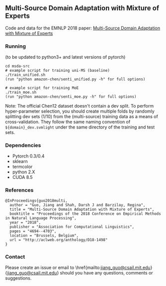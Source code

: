 ## Multi-Source Domain Adaptation with Mixture of Experts
Code and data for the EMNLP 2018 paper: [Multi-Source Domain Adaptation with Mixture of Experts](https://arxiv.org/abs/1809.02256)

### Running

(to be updated to python3+ and latest versions of pytorch)

```
cd msda-src
# example script for training uni-MS (baseline)
./train_unified.sh
(run "python amazon-chen/senti_unified.py -h" for full options)

# example script for training MoE
./train_moe.sh
(run "python amazon-chen/senti_moe.py -h" for full options)
```

Note: The official Chen12 dataset doesn't contain a dev split. To perform hyper-parameter selection, you should create multiple folds by randomly splitting dev sets (1/10) from the (multi-source) training data as a means of cross-validation. They follow the same naming convention of `${domain}_dev.svmlight` under the same directory of the training and test sets.

### Dependencies
* Pytorch 0.3/0.4
* sklearn
* termcolor
* python 2.X
* CUDA 8.5

### References

```
@InProceedings{guo2018multi,
  author = "Guo, Jiang and Shah, Darsh J and Barzilay, Regina",
  title = "Multi-Source Domain Adaptation with Mixture of Experts",
  booktitle = "Proceedings of the 2018 Conference on Empirical Methods in Natural Language Processing",
  year = "2018",
  publisher = "Association for Computational Linguistics",
  pages = "4694--4703",
  location = "Brussels, Belgium",
  url = "http://aclweb.org/anthology/D18-1498"
}
```

### Contact
Please create an issue or email to \href{mailto:jiang_guo@csail.mit.edu}{jiang_guo@csail.mit.edu} should you have any questions, comments or suggestions.


